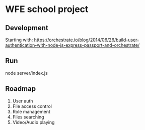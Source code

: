 WFE school project
===

Development
---
Starting with: https://orchestrate.io/blog/2014/06/26/build-user-authentication-with-node-js-express-passport-and-orchestrate/

Run
---
node server/index.js

Roadmap
---
1. User auth
2. File access control
3. Role management
4. Files searching
5. Video/Audio playing


